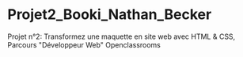 # Projet2_Booki_Nathan_Becker
Projet n°2: Transformez une maquette en site web avec HTML &amp; CSS, Parcours "Développeur Web" Openclassrooms
